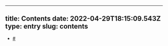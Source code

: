 
---
title: Contents 
date: 2022-04-29T18:15:09.543Z
type: entry
slug: contents
---
*  [#](#62bee4d8-8618-4987-9447-b7d7064d0329)<a name="62bee4d8-8618-4987-9447-b7d7064d0329"></a>

